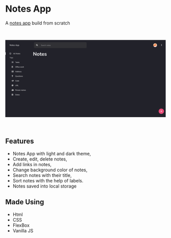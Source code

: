 # Notes App
 A [notes app](https://notes-app-developingweb.vercel.app) build from scratch

<br>

![alt text](assets/images/screenshot.png "Screenshot")

<br>


## Features

- Notes App with light and dark theme,
- Create, edit, delete notes,
- Add links in notes,
- Change background color of notes,
- Search notes with their title,
- Sort notes with the help of labels.
- Notes saved into local storage

## Made Using

- Html
- CSS
- FlexBox
- Vanilla JS
